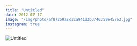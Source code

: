 ```yaml
---
title: "Untitled"
date: 2012-07-17
image: "/img/photo/af87259a2d2ca941d3b3746359e457e3.jpg"
instagram: true
---
```


![Untitled](/img/photo/af87259a2d2ca941d3b3746359e457e3.jpg)
